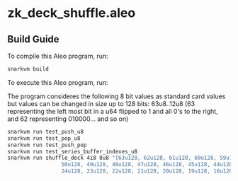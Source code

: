 # zk_deck_shuffle.aleo

## Build Guide

To compile this Aleo program, run:

```bash
snarkvm build
```

To execute this Aleo program, run:

The program consideres the following 8 bit values as standard card values but values can be changed in size up to 128 bits:
63u8..12u8 (63 representing the left most bit in a u64 flipped to 1 and all 0's to the right, and 62 representing 010000... and so on)

```bash
snarkvm run test_push_u8
snarkvm run test_pop_u8
snarkvm run test_push_pop
snarkvm run test_series_buffer_indexes_u8
snarkvm run shuffle_deck 4i8 8u8 "[63u128, 62u128, 61u128, 60u128, 59u128, 58u128, 57u128, 56u128, 55u128, 54u128, 53u128, 52u128, 51u128,
                 50u128, 49u128, 48u128, 47u128, 46u128, 45u128, 44u128, 43u128, 42u128, 41u128, 40u128, 39u128, 38u128]" "[37u128, 36u128, 35u128, 34u128, 33u128, 32u128, 31u128, 30u128, 29u128, 28u128, 27u128, 26u128, 25u128,
                 24u128, 23u128, 22u128, 21u128, 20u128, 19u128, 18u128, 17u128, 16u128, 15u128, 14u128, 13u128, 12u128]"
```
